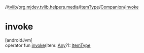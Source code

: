 //[tvlib](../../../../index.md)/[org.mjdev.tvlib.helpers.media](../../index.md)/[ItemType](../index.md)/[Companion](index.md)/[invoke](invoke.md)

# invoke

[androidJvm]\
operator fun [invoke](invoke.md)(item: [Any](https://kotlinlang.org/api/latest/jvm/stdlib/kotlin/-any/index.html)?): [ItemType](../index.md)
